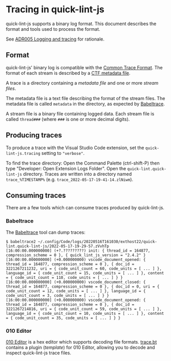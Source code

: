 # Tracing in quick-lint-js

quick-lint-js supports a binary log format. This document describes the format
and tools used to process the format.

See [ADR005 Logging and tracing](architecture/ADR015-Logging-and-tracing.md) for
rationale.

## Format

quick-lint-js' binary log is compatible with the [Common Trace Format][]. The
format of each stream is described by a [CTF metadata
file](../src/trace-metadata.cpp).

A trace is a directory containing a *metadata file* and one or more *stream
files*.

The metadata file is a text file describing the format of the stream files. The
metadata file is called `metadata` in the directory, as expected by
[Babeltrace][].

A stream file is a binary file containing logged data. Each stream file is
called `thread###` (where `###` is one or more decimal digits).

## Producing traces

To produce a trace with the Visual Studio Code extension, set the
`quick-lint-js.tracing` setting to `"verbose"`.

To find the trace directory: Open the Command Palette (ctrl-shift-P) then type
"Developer: Open Extension Logs Folder". Open the `quick-lint.quick-lint-js`
directory. Traces are written into a directory named `trace_%TIMESTAMP%` (e.g.
`trace_2022-05-17-19-41-14.zlNiwm`).

## Consuming traces

There are a few tools which can consume traces produced by quick-lint-js.

### Babeltrace

The [Babeltrace][] tool can dump traces:

    $ babeltrace2 ~/.config/Code/logs/20220516T161030/exthost22/quick-lint.quick-lint-js/2022-05-17-19-29-57.zVvhTp
    [16:00:00.000000000] (+?.?????????) init: { thread_id = 164877, compression_scheme = 0 }, { quick_lint_js_version = "2.4.2" }
    [16:00:00.000000000] (+0.000000000) vscode_document_opened: { thread_id = 164877, compression_scheme = 0 }, { doc_id = 3221267211232, uri = { code_unit_count = 60, code_units = [ ... ] }, language_id = { code_unit_count = 15, code_units = [ ... ] }, content = { code_unit_count = 110, code_units = [ ... ] } }
    [16:00:00.000000000] (+0.000000000) vscode_document_closed: { thread_id = 164877, compression_scheme = 0 }, { doc_id = 0, uri = { code_unit_count = 12, code_units = [ ... ] }, language_id = { code_unit_count = 3, code_units = [ ... ] } }
    [16:00:00.000000000] (+0.000000000) vscode_document_opened: { thread_id = 164877, compression_scheme = 0 }, { doc_id = 3221267214816, uri = { code_unit_count = 59, code_units = [ ... ] }, language_id = { code_unit_count = 10, code_units = [ ... ] }, content = { code_unit_count = 35, code_units = [ ... ] } }

### 010 Editor

[010 Editor][] is a hex editor which supports decoding file formats.
[trace.bt](../tools/trace.bt) contains a plugin (*template*) for 010 Editor,
allowing you to decode and inspect quick-lint-js trace files.

[010 Editor]: https://www.sweetscape.com/010editor/
[Babeltrace]: https://babeltrace.org/
[Common Trace Format]: https://diamon.org/ctf/
